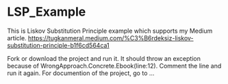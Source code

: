 # LSP_Example
This is Liskov Substitution Principle example which supports my Medium article. 
https://tugkanmeral.medium.com/%C3%B6rdeksiz-liskov-substitution-principle-b1f6cd564ca1

Fork or download the project and run it. It should throw an exception because of WrongApproach.Concrete.Ebook(line:12). Comment the line and run it again. For documention of the project, go to ...
